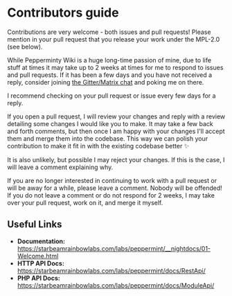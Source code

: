 # Contributors guide
Contributions are very welcome - both issues and pull requests! Please mention in your pull request that you release your work under the MPL-2.0 (see below).

While Pepperminty Wiki is a huge long-time passion of mine, due to life stuff at times it may take up to 2 weeks at times for me to respond to issues and pull requests. If it has been a few days and you have not received a reply, consider joining [the Gitter/Matrix chat](https://app.gitter.im/#/room/#Pepperminty-Wiki_Lobby:gitter.im) and poking me on there.

I recommend checking on your pull request or issue every few days for a reply.

If you open a pull request, I will review your changes and reply with a review detailing some changes I would like you to make. It may take a few back and forth comments, but then once I am happy with your changes I'll accept them and merge them into the codebase. This way we can polish your contribution to make it fit in with the existing codebase better ✨

It is also unlikely, but possible I may reject your changes. If this is the case, I will leave a comment explaining why.

If you are no longer interested in continuing to work with a pull request or will be away for a while, please leave a comment. Nobody will be offended! If you do not leave a comment or do not respond for 2 weeks, I may take over your pull request, work on it, and merge it myself.

## Useful Links
- **Documentation:** <https://starbeamrainbowlabs.com/labs/peppermint/__nightdocs/01-Welcome.html>
- **HTTP API Docs:** <https://starbeamrainbowlabs.com/labs/peppermint/docs/RestApi/>
- **PHP API Docs:** <https://starbeamrainbowlabs.com/labs/peppermint/docs/ModuleApi/>
